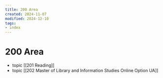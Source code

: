 ```yaml
---
title: 200 Area
created: 2024-11-07
modified: 2024-12-10
tags:
- index
---
```

# 200 Area
- topic [[201 Reading]]
- topic [[202 Master of Library and Information Studies Online Option UA]]
